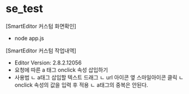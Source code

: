 # se_test

[SmartEditor 커스텀 화면확인]
- node app.js

[SmartEditor 커스텀 작업내역]
- Editor Version: 2.8.2.12056
- 요청에 따른 a 태그 onclick 속성 삽입하기
- 사용법
 ㄴ a태그 삽입할 텍스트 드래그
 ㄴ url 아이콘 옆 스마일아이콘 클릭
 ㄴ onclick 속성의 값을 입력 후 적용 
 ㄴ a태그의 중복은 안된다.
